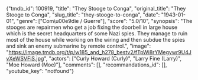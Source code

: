 {"tmdb_id": 100919, "title": "They Stooge to Conga", "original_title": "They Stooge to Conga", "slug_title": "they-stooge-to-conga", "date": "1943-01-01", "genre": ["Com\u00e9die / Guerre"], "score": "5.0/10", "synopsis": "The stooges are repairmen who get a job fixing the doorbell in large house which is the secret headquarters of some Nazi spies. They manage to ruin most of the house while working on the wiring and then subdue the spies and sink an enemy submarine by remote control.", "image": "https://image.tmdb.org/t/p/w185_and_h278_bestv2/fTpWi8rYMegywr9U4JvXeWSVFiS.jpg", "actors": ["Curly Howard (Curly)", "Larry Fine (Larry)", "Moe Howard (Moe)"], "comments": [], "recommandations_id": [], "youtube_key": "notfound"}